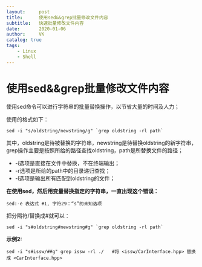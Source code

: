 ```yaml
---
layout:     post
title:      使用sed&&grep批量修改文件内容
subtitle:   快速批量修改文件内容
date:       2020-01-06
author:     VK
catalog: true
tags:
    - Linux
    - Shell
---
```




# 使用sed&&grep批量修改文件内容

使用sed命令可以进行字符串的批量替换操作，以节省大量的时间及人力；

使用的格式如下：

```shell
sed -i "s/oldstring/newstring/g" `grep oldstring -rl path`
```

其中，oldstring是待被替换的字符串，newstring是待替换oldstring的新字符串，grep操作主要是按照所给的路径查找oldstring，path是所替换文件的路径；

- -i选项是直接在文件中替换，不在终端输出；
- -r选项是所给的path中的目录递归查找；
- -l选项是输出所有匹配到oldstring的文件；

 

**在使用sed，然后用变量替换指定的字符串，一直出现这个错误：**

`sed:-e 表达式 #1, 字符29：“s”的未知选项`

把分隔符/替换成#就可以：

```shell
sed -i "s#oldstring#newstring#g" `grep oldstring -rl path`
```



**示例2:**

```shell
sed -i "s#issw/##g" grep issw -rl ./   #将 <issw/CarInterface.hpp> 替换成 <CarInterface.hpp> 
```




